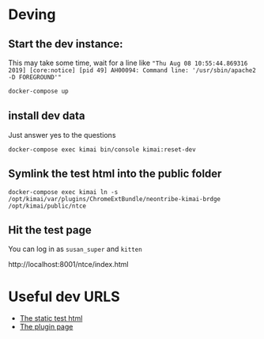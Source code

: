 # Deving

## Start the dev instance:

This may take some time, wait for a line like ```"Thu Aug 08 10:55:44.869316 2019] [core:notice] [pid 49] AH00094: Command line: '/usr/sbin/apache2 -D FOREGROUND'"```

```bash
docker-compose up
```

## install dev data

Just answer yes to the questions

```
docker-compose exec kimai bin/console kimai:reset-dev
```

## Symlink the test html into the public folder

```
docker-compose exec kimai ln -s /opt/kimai/var/plugins/ChromeExtBundle/neontribe-kimai-brdge /opt/kimai/public/ntce
```

## Hit the test page

You can log in as ```susan_super``` and ```kitten```

http://localhost:8001/ntce/index.html

# Useful dev URLS

 * [The static test html](http://localhost:8001/ntce/index.html)
 * [The plugin page](http://localhost:8001/en/neontribe/ext/projects)
